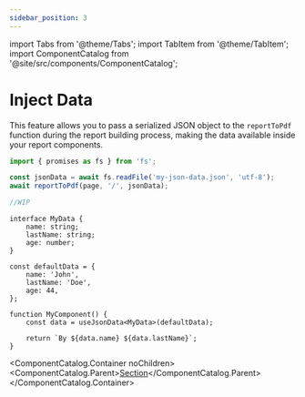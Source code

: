 ```yaml
---
sidebar_position: 3
---
```


import Tabs from '@theme/Tabs';
import TabItem from '@theme/TabItem';
import ComponentCatalog from '@site/src/components/ComponentCatalog';

# Inject Data

This feature allows you to pass a serialized JSON object to the `reportToPdf` function during the report building process, making the data available inside your report components.

```ts
import { promises as fs } from 'fs';

const jsonData = await fs.readFile('my-json-data.json', 'utf-8');
await reportToPdf(page, '/', jsonData);
```

<Tabs>
<TabItem value="ts" label="Vanilla">

```ts
//WIP
```

</TabItem>
<TabItem value="react" label="React">

```tsx
interface MyData {
    name: string;
    lastName: string;
    age: number;
}

const defaultData = {
    name: 'John',
    lastName: 'Doe',
    age: 44,
};

function MyComponent() {
    const data = useJsonData<MyData>(defaultData);

    return `By ${data.name} ${data.lastName}`;
}
```

<ComponentCatalog.Container noChildren>
<ComponentCatalog.Parent>[Section](/components/report-components.md#section)</ComponentCatalog.Parent>
</ComponentCatalog.Container>

</TabItem>
</Tabs>
